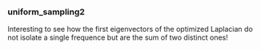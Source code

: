 ### uniform_sampling2
Interesting to see how the first eigenvectors of the optimized Laplacian do not isolate a single frequence but are the sum of two distinct ones!
